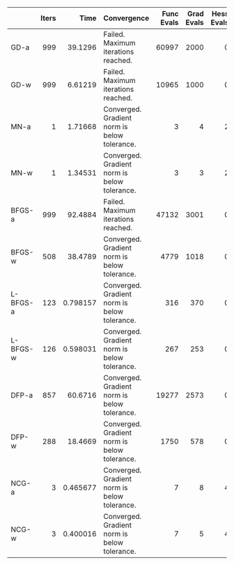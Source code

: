 |          |   Iters |      Time | Convergence                                  |   Func Evals |   Grad Evals |   Hess Evals |
|:---------|--------:|----------:|:---------------------------------------------|-------------:|-------------:|-------------:|
| GD-a     |     999 | 39.1296   | Failed. Maximum iterations reached.          |        60997 |         2000 |            0 |
| GD-w     |     999 |  6.61219  | Failed. Maximum iterations reached.          |        10965 |         1000 |            0 |
| MN-a     |       1 |  1.71668  | Converged. Gradient norm is below tolerance. |            3 |            4 |            2 |
| MN-w     |       1 |  1.34531  | Converged. Gradient norm is below tolerance. |            3 |            3 |            2 |
| BFGS-a   |     999 | 92.4884   | Failed. Maximum iterations reached.          |        47132 |         3001 |            0 |
| BFGS-w   |     508 | 38.4789   | Converged. Gradient norm is below tolerance. |         4779 |         1018 |            0 |
| L-BFGS-a |     123 |  0.798157 | Converged. Gradient norm is below tolerance. |          316 |          370 |            0 |
| L-BFGS-w |     126 |  0.598031 | Converged. Gradient norm is below tolerance. |          267 |          253 |            0 |
| DFP-a    |     857 | 60.6716   | Converged. Gradient norm is below tolerance. |        19277 |         2573 |            0 |
| DFP-w    |     288 | 18.4669   | Converged. Gradient norm is below tolerance. |         1750 |          578 |            0 |
| NCG-a    |       3 |  0.465677 | Converged. Gradient norm is below tolerance. |            7 |            8 |            4 |
| NCG-w    |       3 |  0.400016 | Converged. Gradient norm is below tolerance. |            7 |            5 |            4 |